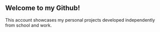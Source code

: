 ## Welcome to my Github!
This account showcases my personal projects developed independently from school and work. 

